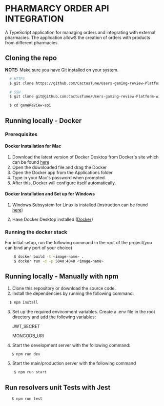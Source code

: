 # PHARMARCY ORDER API INTEGRATION

A TypeScript application for managing orders and integrating with external pharmacies. The application allowS the creation of orders with products from different pharmacies.
## Cloning the repo

**NOTE:** Make sure you have Git installed on your system.

```bash
  # HTTPS
  $ git clone https://github.com/CactusTune/Users-gaming-review-Platform-with-GraphhQL.git 

  # SSH
  $ git clone git@github.com:CactusTune/Users-gaming-review-Platform-with-GraphhQL.git

  $ cd gameReview-api
```

## Running locally - Docker

### Prerequisites

#### Docker Installation for Mac

1. Download the latest version of Docker Desktop from Docker's site which can be found 
   [here](https://docs.docker.com/desktop/install/mac-install/)
2. Open the downloaded file and drag the Docker
3. Open the Docker app from the Applications folder.
4. Type in your Mac's password when prompted.
5. After this, Docker will configure itself automatically.

#### Docker Installation and Set up for Windows

1. Windows Subsystem for Linux is installed (instruction can be found
   [here](https://docs.microsoft.com/en-us/windows/wsl/install))

2. Have Docker Desktop installed ([Docker](https://www.docker.com/products/docker-desktop))
 

### Running the docker stack

For initial setup, run the following command in the root of the project(you can bind any port of your choice)

```bash
    $ docker build -t <image-name> .
    $ docker run -d -p 5040:4040 <image-name>
```


## Running locally - Manually with npm 

1. Clone this repository or download the source code.
2. Install the dependencies by running the following command: 
  ```bash
    $ npm install
  ```
3. Set up the required environment variables. Create a .env file in the root directory and add the following variables:
   
   JWT_SECRET

   MONGODB_URI

4. Start the development server with the following command: 
 ```bash
    $ npm run dev
 ```

5. Start the main/production server with the following command
```bash
    $ npm run start
 ```

 ## Run resolvers unit Tests with Jest
 ```bash
    $ npm run test
 ```
